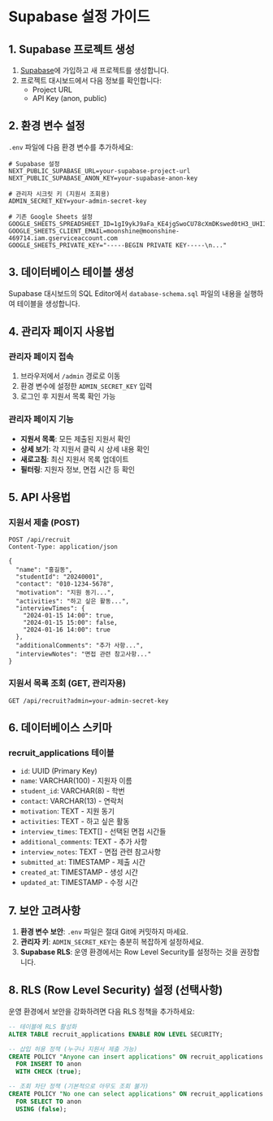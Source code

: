 # Supabase 설정 가이드

## 1. Supabase 프로젝트 생성

1. [Supabase](https://supabase.com)에 가입하고 새 프로젝트를 생성합니다.
2. 프로젝트 대시보드에서 다음 정보를 확인합니다:
   - Project URL
   - API Key (anon, public)

## 2. 환경 변수 설정

`.env` 파일에 다음 환경 변수를 추가하세요:

```env
# Supabase 설정
NEXT_PUBLIC_SUPABASE_URL=your-supabase-project-url
NEXT_PUBLIC_SUPABASE_ANON_KEY=your-supabase-anon-key

# 관리자 시크릿 키 (지원서 조회용)
ADMIN_SECRET_KEY=your-admin-secret-key

# 기존 Google Sheets 설정
GOOGLE_SHEETS_SPREADSHEET_ID=1gI9ykJ9aFa_KE4jgSwoCU78cXmDKswed0tH3_UHIIg4
GOOGLE_SHEETS_CLIENT_EMAIL=moonshine@moonshine-469714.iam.gserviceaccount.com
GOOGLE_SHEETS_PRIVATE_KEY="-----BEGIN PRIVATE KEY-----\n..."
```

## 3. 데이터베이스 테이블 생성

Supabase 대시보드의 SQL Editor에서 `database-schema.sql` 파일의 내용을 실행하여 테이블을 생성합니다.

## 4. 관리자 페이지 사용법

### 관리자 페이지 접속
1. 브라우저에서 `/admin` 경로로 이동
2. 환경 변수에 설정한 `ADMIN_SECRET_KEY` 입력
3. 로그인 후 지원서 목록 확인 가능

### 관리자 페이지 기능
- **지원서 목록**: 모든 제출된 지원서 확인
- **상세 보기**: 각 지원서 클릭 시 상세 내용 확인
- **새로고침**: 최신 지원서 목록 업데이트
- **필터링**: 지원자 정보, 면접 시간 등 확인

## 5. API 사용법

### 지원서 제출 (POST)
```
POST /api/recruit
Content-Type: application/json

{
  "name": "홍길동",
  "studentId": "20240001",
  "contact": "010-1234-5678",
  "motivation": "지원 동기...",
  "activities": "하고 싶은 활동...",
  "interviewTimes": {
    "2024-01-15 14:00": true,
    "2024-01-15 15:00": false,
    "2024-01-16 14:00": true
  },
  "additionalComments": "추가 사항...",
  "interviewNotes": "면접 관련 참고사항..."
}
```

### 지원서 목록 조회 (GET, 관리자용)
```
GET /api/recruit?admin=your-admin-secret-key
```

## 6. 데이터베이스 스키마

### recruit_applications 테이블
- `id`: UUID (Primary Key)
- `name`: VARCHAR(100) - 지원자 이름
- `student_id`: VARCHAR(8) - 학번
- `contact`: VARCHAR(13) - 연락처
- `motivation`: TEXT - 지원 동기
- `activities`: TEXT - 하고 싶은 활동
- `interview_times`: TEXT[] - 선택된 면접 시간들
- `additional_comments`: TEXT - 추가 사항
- `interview_notes`: TEXT - 면접 관련 참고사항
- `submitted_at`: TIMESTAMP - 제출 시간
- `created_at`: TIMESTAMP - 생성 시간
- `updated_at`: TIMESTAMP - 수정 시간

## 7. 보안 고려사항

1. **환경 변수 보안**: `.env` 파일은 절대 Git에 커밋하지 마세요.
2. **관리자 키**: `ADMIN_SECRET_KEY`는 충분히 복잡하게 설정하세요.
3. **Supabase RLS**: 운영 환경에서는 Row Level Security를 설정하는 것을 권장합니다.

## 8. RLS (Row Level Security) 설정 (선택사항)

운영 환경에서 보안을 강화하려면 다음 RLS 정책을 추가하세요:

```sql
-- 테이블에 RLS 활성화
ALTER TABLE recruit_applications ENABLE ROW LEVEL SECURITY;

-- 삽입 허용 정책 (누구나 지원서 제출 가능)
CREATE POLICY "Anyone can insert applications" ON recruit_applications
  FOR INSERT TO anon
  WITH CHECK (true);

-- 조회 차단 정책 (기본적으로 아무도 조회 불가)
CREATE POLICY "No one can select applications" ON recruit_applications
  FOR SELECT TO anon
  USING (false);
```
